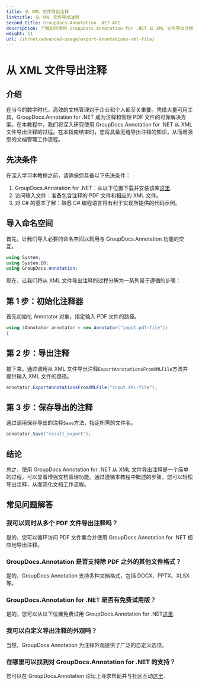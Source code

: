 ```yaml
---
title: 从 XML 文件导出注释
linktitle: 从 XML 文件导出注释
second_title: GroupDocs.Annotation .NET API
description: 了解如何使用 GroupDocs.Annotation for .NET 从 XML 文件导出注释，从而有效简化文档管理工作流程。
weight: 11
url: /zh/net/advanced-usage/export-annotations-xml-file/
---
```


# 从 XML 文件导出注释

## 介绍
在当今的数字时代，高效的文档管理对于企业和个人都至关重要。凭借大量可用工具，GroupDocs.Annotation for .NET 成为注释和管理 PDF 文件的可靠解决方案。在本教程中，我们将深入研究使用 GroupDocs.Annotation for .NET 从 XML 文件导出注释的过程。在本指南结束时，您将具备无缝导出注释的知识，从而增强您的文档管理工作流程。
## 先决条件
在深入学习本教程之前，请确保您具备以下先决条件：
1.  GroupDocs.Annotation for .NET：从以下位置下载并安装该库[这里](https://releases.groupdocs.com/annotation/net/).
2. 访问输入文件：准备包含注释的 PDF 文件和相应的 XML 文件。
3. 对 C# 的基本了解：熟悉 C# 编程语言将有利于实现所提供的代码示例。

## 导入命名空间
首先，让我们导入必要的命名空间以启用与 GroupDocs.Annotation 功能的交互。
```csharp
using System;
using System.IO;
using GroupDocs.Annotation;
```

现在，让我们将从 XML 文件导出注释的过程分解为一系列易于遵循的步骤：
## 第 1 步：初始化注释器
首先初始化 Annotator 对象，指定输入 PDF 文件的路径。
```csharp
using (Annotator annotator = new Annotator("input.pdf-file"))
{
```
## 第 2 步：导出注释
接下来，通过调用从 XML 文件导出注释`ExportAnnotationsFromXMLFile`方法并提供输入 XML 文件的路径。
```csharp
annotator.ExportAnnotationsFromXMLFile("input.XML-file");
```
## 第 3 步：保存导出的注释
通过调用保存导出的注释`Save`方法，指定所需的文件名。
```csharp
annotator.Save("result_export");
```

## 结论
总之，使用 GroupDocs.Annotation for .NET 从 XML 文件导出注释是一个简单的过程，可以显着增强文档管理功能。通过遵循本教程中概述的步骤，您可以轻松导出注释，从而简化文档工作流程。
## 常见问题解答
### 我可以同时从多个 PDF 文件导出注释吗？
是的，您可以循环访问 PDF 文件集合并使用 GroupDocs.Annotation for .NET 相应地导出注释。
### GroupDocs.Annotation 是否支持除 PDF 之外的其他文件格式？
是的，GroupDocs.Annotation 支持多种文档格式，包括 DOCX、PPTX、XLSX 等。
### GroupDocs.Annotation for .NET 是否有免费试用版？
是的，您可以从以下位置免费试用 GroupDocs.Annotation for .NET[这里](https://releases.groupdocs.com/).
### 我可以自定义导出注释的外观吗？
当然，GroupDocs.Annotation 为注释外观提供了广泛的自定义选项。
### 在哪里可以找到对 GroupDocs.Annotation for .NET 的支持？
您可以在 GroupDocs.Annotation 论坛上寻求帮助并与社区互动[这里](https://forum.groupdocs.com/c/annotation/10).